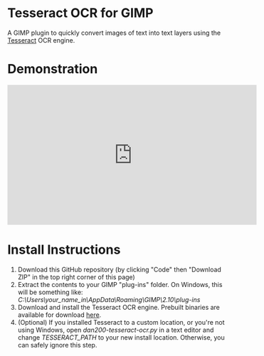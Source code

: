 # Tesseract OCR for GIMP

A GIMP plugin to quickly convert images of text into text layers using the [Tesseract](https://github.com/tesseract-ocr/tesseract) OCR engine.

# Demonstration

<iframe width="560" height="315" src="https://www.youtube.com/embed/fCOGOqIhByM" title="YouTube video player" frameborder="0" allow="accelerometer; autoplay; clipboard-write; encrypted-media; gyroscope; picture-in-picture" allowfullscreen></iframe>

# Install Instructions

1. Download this GitHub repository (by clicking "Code" then "Download ZIP" in the top right corner of this page)
2. Extract the contents to your GIMP "plug-ins" folder. On Windows, this will be something like: *C:\Users\your_name_in\AppData\Roaming\GIMP\2.10\plug-ins*
3. Download and install the Tesseract OCR engine. Prebuilt binaries are available for download [here](https://tesseract-ocr.github.io/tessdoc/Home.html#binaries).
4. (Optional) If you installed Tesseract to a custom location, or you're not using Windows, open *dan200-tesseract-ocr.py* in a text editor and change *TESSERACT_PATH* to your new install location. Otherwise, you can safely ignore this step.
